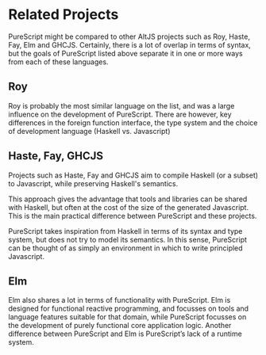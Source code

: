 # Related Projects

PureScript might be compared to other AltJS projects such as Roy, Haste, Fay, Elm and GHCJS. Certainly, there is a lot of overlap in terms of syntax, but the goals of PureScript listed above separate it in one or more ways from each of these languages.

## Roy

Roy is probably the most similar language on the list, and was a large influence on the development of PureScript. There are however, key differences in the foreign function interface, the type system and the choice of development language (Haskell vs. Javascript)

## Haste, Fay, GHCJS

Projects such as Haste, Fay and GHCJS aim to compile Haskell (or a subset) to Javascript, while preserving Haskell's semantics.

This approach gives the advantage that tools and libraries can be shared with Haskell, but often at the cost of the size of the generated Javascript. This is the main practical difference between PureScript and these projects.

PureScript takes inspiration from Haskell in terms of its syntax and type system, but does not try to model its semantics. In this sense, PureScript can be thought of as simply an environment in which to write principled Javascript.

## Elm

Elm also shares a lot in terms of functionality with PureScript. Elm is designed for functional reactive programming, and focusses on tools and language features suitable for that domain, while PureScript focusses on the development of purely functional core application logic. Another difference between PureScript and Elm is PureScript’s lack of a runtime system.
